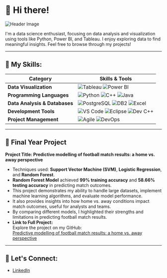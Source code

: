 # 🦋 Hi there!

![Header Image](https://github.com/damiarohisyam/images/blob/edd0533b62daef683274e4e59cb14a55e0b74011/header.png)

I'm a data science enthusiast, focusing on data analysis and visualization using tools like Python, Power BI, and Tableau. I enjoy exploring data to find meaningful insights. Feel free to browse through my projects!

---

## 🦋 My Skills:

| **Category**               | **Skills & Tools**                                                                                                                                                                                                                                                                                               |
|----------------------------|-------------------------------------------------------------------------------------------------------------------------------------------------------------------------------------------------------------------------------------------------------------------------------------------------------------------|
| **Data Visualization**      | ![Tableau](https://img.shields.io/badge/Tableau-%23F7A8B8?style=for-the-badge&logo=tableau&logoColor=white) ![Power BI](https://img.shields.io/badge/Power%20BI-%23F7A8B8?style=for-the-badge&logo=powerbi&logoColor=white)                                                                                              |
| **Programming Languages**   | ![Python](https://img.shields.io/badge/Python-%23F7A8B8?style=for-the-badge&logo=python&logoColor=white) ![C++](https://img.shields.io/badge/C%2B%2B-%23F7A8B8?style=for-the-badge&logo=c%2B%2B&logoColor=white) ![Java](https://img.shields.io/badge/Java-%23F7A8B8?style=for-the-badge&logo=java&logoColor=white) |
| **Data Analysis & Databases**| ![PostgreSQL](https://img.shields.io/badge/PostgreSQL-%23F7A8B8?style=for-the-badge&logo=postgresql&logoColor=white) ![DB2](https://img.shields.io/badge/DB2-%23F7A8B8?style=for-the-badge&logo=ibm&logoColor=white) ![Excel](https://img.shields.io/badge/Excel-%23F7A8B8?style=for-the-badge&logo=microsoft-excel&logoColor=white) |
| **Development Tools**       | ![VS Code](https://img.shields.io/badge/VS%20Code-%23F7A8B8?style=for-the-badge&logo=visualstudiocode&logoColor=white) ![Eclipse](https://img.shields.io/badge/Eclipse-%23F7A8B8?style=for-the-badge&logo=eclipse&logoColor=white) ![Dev C++](https://img.shields.io/badge/Dev%20C%2B%2B-%23F7A8B8?style=for-the-badge&logo=c%2B%2B&logoColor=white) |
| **Project Management**      | ![Agile](https://img.shields.io/badge/Agile-%23F7A8B8?style=for-the-badge&logo=agile&logoColor=white) ![DevOps](https://img.shields.io/badge/DevOps-%23F7A8B8?style=for-the-badge&logo=devops&logoColor=white)      |                                                                                                |

---

## 🦋 Final Year Project
**Project Title: Predictive modelling of football match results: a home vs. away perspective** 
   - Techniques used: **Support Vector Machine (SVM)**, **Logistic Regression**, and **Random Forest**.  
   - **Random Forest Model** achieved **99% training accuracy** and **58.66% testing accuracy** in predicting match outcomes.  
   - This project demonstrates my ability to handle large datasets, implement machine learning algorithms, and evaluate model performance.
   - It also provides insights into how home vs. away conditions impact match outcomes, useful for analysts and teams.
   - By comparing different models, I highlighted their strengths and limitations in predicting football match results.
   - **Link to Full Project:**  
      Explore the project on my GitHub:  
      [Predictive modelling of football match results: a home vs. away perspective ](https://github.com/damiarohisyam/FYP_Football-Match-Prediction/blob/main/1211304435_2689_Final%20Year%20Project.ipynb)

---

## 🦋 Let's Connect:
- [LinkedIn](https://www.linkedin.com/in/nur-damia-rohisyam-263528342)


